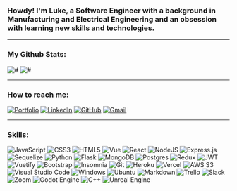 ### Howdy! I'm Luke, a Software Engineer with a background in Manufacturing and Electrical Engineering and an obsession with learning new skills and technologies.
___
### My Github Stats:
![#](https://github-readme-stats.vercel.app/api?username=lfoster1150&hide=stars,issues&include_all_commits=true&count_private=true&show_icons=true&theme=vue-dark)
![#](https://github-readme-stats.vercel.app/api/top-langs/?username=lfoster1150&layout=compact&theme=vue-dark&langs_count=10&exclude_repo=koans)
___
### How to reach me:
[![Portfolio](https://img.shields.io/website-up-down-green-red/http/shields.io.svg?style=flat)](https://www.lukefoster.dev/)
[![LinkedIn](https://img.shields.io/badge/linkedin-%230077B5.svg?style=flat&logo=linkedin&logoColor=white)](https://www.linkedin.com/in/luke-foster11/)
[![GitHub](https://img.shields.io/badge/github-%23121011.svg?style=flat&logo=github&logoColor=white)](https://github.com/lfoster1150)
[![Gmail](https://img.shields.io/badge/-Gmail-D14836?style=flat&logo=Gmail&logoColor=white)](mailto:lfoster1150@gmail.com)

___
### Skills:
![JavaScript](https://img.shields.io/badge/JavaScript-%23323330.svg?style=flat&logo=javascript&logoColor=%23F7DF1E)
![CSS3](https://img.shields.io/badge/CSS3-%231572B6.svg?style=flat&logo=css3&logoColor=white)
![HTML5](https://img.shields.io/badge/HTML5-%23E34F26.svg?style=flat&logo=html5&logoColor=white)
![Vue](https://img.shields.io/badge/Vue-35495E?style=flat&logo=vuedotjs&logoColor=4FC08D)
![React](https://img.shields.io/badge/React-%2320232a.svg?style=flat&logo=react&logoColor=%2361DAFB)
![NodeJS](https://img.shields.io/badge/Node-6DA55F?style=flat&logo=node.js&logoColor=white)
![Express.js](https://img.shields.io/badge/Express-%23404d59.svg?style=flat&logo=express&logoColor=%2361DAFB)
![Sequelize](https://img.shields.io/badge/Sequelize-52B0E7?style=flat&logo=sequelize&logoColor=white)
![Python](https://img.shields.io/badge/Python3-3670A0?style=flat&logo=python&logoColor=ffdd54)
![Flask](https://img.shields.io/badge/Flask-%23000.svg?style=flat&logo=flask&logoColor=white)
![MongoDB](https://img.shields.io/badge/MongoDB-%234ea94b.svg?style=flat&logo=mongodb&logoColor=white)
![Postgres](https://img.shields.io/badge/PostgreSQL-%23316192.svg?style=flat&logo=postgresql&logoColor=white)
![Redux](https://img.shields.io/badge/Redux-%23593d88.svg?style=flat&logo=redux&logoColor=white)
![JWT](https://img.shields.io/badge/JWT-black?style=flat&logo=JSON%20web%20tokens)
![Vuetify](https://img.shields.io/badge/Vuetify-1867C0?style=flat&logo=vuetify&logoColor=AEDDFF)
![Bootstrap](https://img.shields.io/badge/Bootstrap-%23563D7C.svg?style=flat&logo=bootstrap&logoColor=white)
![Insomnia](https://img.shields.io/badge/Insomnia-black?style=flat&logo=insomnia&logoColor=5849BE)
![Git](https://img.shields.io/badge/-Git-black?style=flat&logo=git)
![Heroku](https://img.shields.io/badge/Heroku-%23430098.svg?style=flat&logo=heroku&logoColor=white)
![Vercel](https://img.shields.io/badge/Vercel-%23000000.svg?style=flat&logo=vercel&logoColor=white)
![AWS S3](https://img.shields.io/badge/AWS_S3-232F3E?style=flat&logo=amazon-aws&logoColor=FEBD69)
![Visual Studio Code](https://img.shields.io/badge/Visual%20Studio%20Code-0078d7.svg?style=flat&logo=visual-studio-code&logoColor=white)
![Windows](https://img.shields.io/badge/Windows-0078D6?style=flat&logo=windows&logoColor=white)
![Ubuntu](https://img.shields.io/badge/Ubuntu-E95420?style=flat&logo=ubuntu&logoColor=white)
![Markdown](https://img.shields.io/badge/Markdown-%23000000.svg?style=flat&logo=markdown&logoColor=white)
![Trello](https://img.shields.io/badge/Trello-%23026AA7.svg?style=flat&logo=Trello&logoColor=white)
![Slack](https://img.shields.io/badge/Slack-4A154B?style=flat&logo=slack&logoColor=white)
![Zoom](https://img.shields.io/badge/Zoom-2D8CFF?style=flat&logo=zoom&logoColor=white)
![Godot Engine](https://img.shields.io/badge/Godot-%23FFFFFF.svg?style=flat&logo=godot-engine)
![C++](https://img.shields.io/badge/C++-%2300599C.svg?style=flat&logo=c%2B%2B&logoColor=white)
![Unreal Engine](https://img.shields.io/badge/unrealengine-%23313131.svg?style=flat&logo=unrealengine&logoColor=white)

